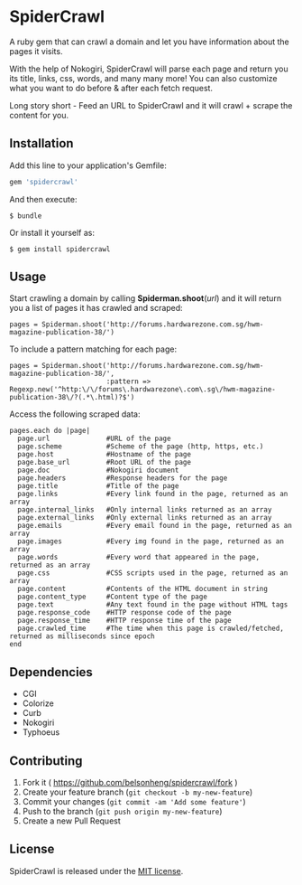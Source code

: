 # SpiderCrawl

A ruby gem that can crawl a domain and let you have information about the pages it visits. 

With the help of Nokogiri, SpiderCrawl will parse each page and return you its title, links, css, words, and many many more! You can also customize what you want to do before & after each fetch request.

Long story short - Feed an URL to SpiderCrawl and it will crawl + scrape the content for you. 

## Installation

Add this line to your application's Gemfile:

```ruby
gem 'spidercrawl'
```

And then execute:

    $ bundle

Or install it yourself as:

    $ gem install spidercrawl

## Usage

Start crawling a domain by calling __Spiderman.shoot__(*url*) and it will return you a list of pages it has crawled and scraped:

    pages = Spiderman.shoot('http://forums.hardwarezone.com.sg/hwm-magazine-publication-38/')

To include a pattern matching for each page:

    pages = Spiderman.shoot('http://forums.hardwarezone.com.sg/hwm-magazine-publication-38/',
                            :pattern => Regexp.new('^http:\/\/forums\.hardwarezone\.com\.sg\/hwm-magazine-publication-38\/?(.*\.html)?$')

Access the following scraped data:

    pages.each do |page|
      page.url              #URL of the page
      page.scheme           #Scheme of the page (http, https, etc.)
      page.host             #Hostname of the page
      page.base_url         #Root URL of the page
      page.doc              #Nokogiri document
      page.headers          #Response headers for the page
      page.title            #Title of the page
      page.links            #Every link found in the page, returned as an array
      page.internal_links   #Only internal links returned as an array
      page.external_links   #Only external links returned as an array
      page.emails           #Every email found in the page, returned as an array
      page.images           #Every img found in the page, returned as an array
      page.words            #Every word that appeared in the page, returned as an array
      page.css              #CSS scripts used in the page, returned as an array
      page.content          #Contents of the HTML document in string
      page.content_type     #Content type of the page
      page.text             #Any text found in the page without HTML tags
      page.response_code    #HTTP response code of the page
      page.response_time    #HTTP response time of the page
      page.crawled_time     #The time when this page is crawled/fetched, returned as milliseconds since epoch
    end

## Dependencies

+ CGI
+ Colorize
+ Curb
+ Nokogiri
+ Typhoeus

## Contributing

1. Fork it ( https://github.com/belsonheng/spidercrawl/fork )
2. Create your feature branch (`git checkout -b my-new-feature`)
3. Commit your changes (`git commit -am 'Add some feature'`)
4. Push to the branch (`git push origin my-new-feature`)
5. Create a new Pull Request

## License

SpiderCrawl is released under the [MIT license](https://github.com/belsonheng/spidercrawl/blob/master/LICENSE.txt).
